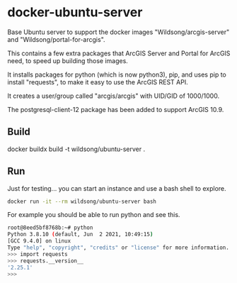 # docker-ubuntu-server
Base Ubuntu server to support the docker images
"Wildsong/arcgis-server" and "Wildsong/portal-for-arcgis".

This contains a few extra packages that ArcGIS Server
and Portal for ArcGIS need, to speed up building those images.

It installs packages for python (which is now python3), pip, and uses pip to install "requests",
to make it easy to use the ArcGIS REST API.

It creates a user/group called "arcgis/arcgis" with UID/GID of 1000/1000.

The postgresql-client-12 package has been added to support ArcGIS 10.9.

## Build

   docker buildx build -t wildsong/ubuntu-server .

## Run

Just for testing... you can start an instance and use a bash shell to explore. 


```bash
docker run -it --rm wildsong/ubuntu-server bash
```

For example you should be able to run python and see this.

```bash
root@8eed5bf8768b:~# python
Python 3.8.10 (default, Jun  2 2021, 10:49:15)
[GCC 9.4.0] on linux
Type "help", "copyright", "credits" or "license" for more information.
>>> import requests
>>> requests.__version__
'2.25.1'
>>>

```
